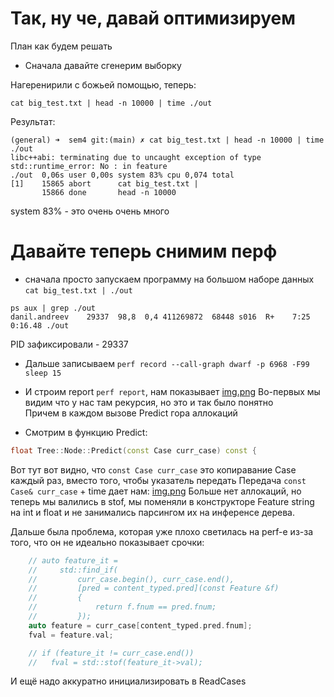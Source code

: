 # Так, ну че, давай оптимизируем

План как будем решать
- Сначала давайте сгенерим выборку

Нагеренирили с божьей помощью, теперь:
```
cat big_test.txt | head -n 10000 | time ./out
```
Результат:
```
(general) ➜  sem4 git:(main) ✗ cat big_test.txt | head -n 10000 | time ./out
libc++abi: terminating due to uncaught exception of type std::runtime_error: No : in feature
./out  0,06s user 0,00s system 83% cpu 0,074 total
[1]    15865 abort      cat big_test.txt | 
       15866 done       head -n 10000
```
system 83% - это очень очень много

# Давайте теперь снимим перф
- сначала просто запускаем программу на большом наборе данных `cat big_test.txt | ./out`
```
ps aux | grep ./out
danil.andreev    29337  98,8  0,4 411269872  68448 s016  R+    7:25     0:16.48 ./out
```
PID зафиксировали - 29337
- Дальше записываем 
`perf record --call-graph dwarf -p 6968 -F99 sleep 15`

- И строим report
`perf report`, нам показывает [img.png](./img/image.png)
Во-первых мы видим что у нас там рекурсия, но это и так было понятно  
Причем в каждом вызове Predict гора аллокаций

- Смотрим в функцию Predict:
```cpp
float Tree::Node::Predict(const Case curr_case) const {
```
Вот тут вот видно, что `const Case curr_case` это копиравание Case каждый раз, вместо того, чтобы указатель передать
Передача `const Case& curr_case` + time дает нам:
[img.png](./img/img_after.png)
Больше нет аллокаций, но теперь мы валились в stof, мы поменяли в конструкторе Feature string на int и float и не занимались парсингом их на инференсе дерева.  

Дальше была проблема, которая уже плохо светилась на perf-е из-за того, что он не идеально показывает срочки:
```cpp
    // auto feature_it =
    //     std::find_if(
    //         curr_case.begin(), curr_case.end(),
    //         [pred = content_typed.pred](const Feature &f)
    //         {
    //             return f.fnum == pred.fnum;
    //         });
    auto feature = curr_case[content_typed.pred.fnum];
    fval = feature.val;

    // if (feature_it != curr_case.end())
    //   fval = std::stof(feature_it->val);
```

И ещё надо аккуратно инициализировать в ReadCases


